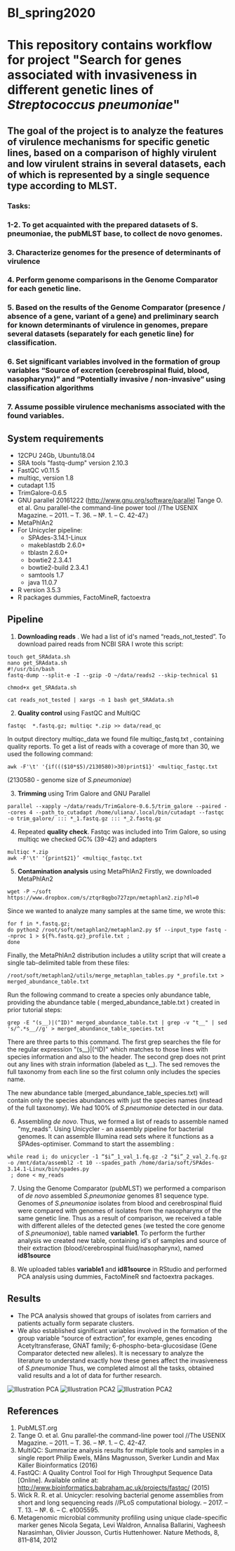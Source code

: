 # BI_spring2020
# This repository contains workflow for project "Search for genes associated with invasiveness in different genetic lines of *Streptococcus pneumoniae*"
## The goal of the project is to analyze the features of virulence mechanisms for specific genetic lines, based on a comparison of highly virulent and low virulent strains in several datasets, each of which is represented by a single sequence type according to MLST.

### Tasks:
### 1-2. To get acquainted with the prepared datasets of S. pneumoniae, the pubMLST base, to collect de novo genomes.
### 3. Characterize genomes for the presence of determinants of virulence
### 4. Perform genome comparisons in the Genome Comparator for each genetic line.
### 5. Based on the results of the Genome Comparator (presence / absence of a gene, variant of a gene) and preliminary search for known determinants of virulence in genomes, prepare several datasets (separately for each genetic line) for classification.
### 6. Set significant variables involved in the formation of group variables “Source of excretion (cerebrospinal fluid, blood, nasopharynx)” and “Potentially invasive / non-invasive” using classification algorithms
### 7. Assume possible virulence mechanisms associated with the found variables.

## System requirements
* 12CPU 24Gb, Ubuntu18.04
* SRA tools  "fastq-dump" version 2.10.3
* FastQC v0.11.5
* multiqc, version 1.8
* cutadapt 1.15
* TrimGalore-0.6.5
* GNU parallel 20161222 (http://www.gnu.org/software/parallel Tange O. et al. Gnu parallel-the command-line power tool //The USENIX Magazine. – 2011. – Т. 36. – №. 1. – С. 42-47.)
* MetaPhlAn2
* For Unicycler pipeline:
  * SPAdes-3.14.1-Linux 
  * makeblastdb 2.6.0+
  * tblastn 2.6.0+
  * bowtie2 2.3.4.1
  * bowtie2-build 2.3.4.1
  * samtools 1.7
  * java 11.0.7
* R version 3.5.3
* R packages dummies, FactoMineR, factoextra


## Pipeline
1. __Downloading reads__ .
We had a list of id's named “reads_not_tested”. To download paired reads from NCBI SRA I wrote this script:
```{bash}
touch get_SRAdata.sh
nano get_SRAdata.sh
#!/usr/bin/bash
fastq-dump --split-e -I --gzip -O ~/data/reads2 --skip-technical $1

chmod+x get_SRAdata.sh

cat reads_not_tested | xargs -n 1 bash get_SRAdata.sh
```
2. __Quality control__ 
using FastQC and MultiQC 

```{bash}
fastqc  *.fastq.gz; multiqc *.zip >> data/read_qc
```
In output directory multiqc_data we found file multiqc_fastq.txt , containing quality reports. To get a list of reads with a coverage of more than 30, we used the following command:
```{bash}
awk -F'\t' '{if((($10*$5)/2130580)>30)print$1}' <multiqc_fastqc.txt 
```
(2130580 - genome size of *S.pneumoniae*)

3. __Trimming__ using Trim Galore and GNU Parallel
```{bash}
parallel --xapply ~/data/reads/TrimGalore-0.6.5/trim_galore --paired --cores 4 --path_to_cutadapt /home/uliana/.local/bin/cutadapt --fastqc -o trim_galore/ ::: *_1.fastq.gz ::: *_2.fastq.gz
```

4. Repeated __quality check__. Fastqc was included into Trim Galore, so using multiqc we checked GC% (39-42) and adapters
```{bash}
multiqc *.zip
awk -F'\t' '{print$21}’ <multiqc_fastqc.txt 
```

5. __Contamination analysis__ using MetaPhlAn2
 Firstly, we downloaded MetaPhlAn2
```{bash}
wget -P ~/soft  https://www.dropbox.com/s/ztqr8qgbo727zpn/metaphlan2.zip?dl=0
```
Since we wanted to analyze many samples at the same time, we wrote this:
```{bash}
for f in *.fastq.gz;
do python2 /root/soft/metaphlan2/metaphlan2.py $f --input_type fastq --nproc 1 > ${f%.fastq.gz}_profile.txt ;
done
```
Finally, the MetaPhlAn2 distribution includes a utility script that will create a single tab-delimited table from these files:
```{bash}
/root/soft/metaphlan2/utils/merge_metaphlan_tables.py *_profile.txt > merged_abundance_table.txt
```
Run the following command to create a species only abundance table, providing the abundance table ( merged_abundance_table.txt ) created in prior tutorial steps:
```{bash}
grep -E "(s__)|(^ID)" merged_abundance_table.txt | grep -v "t__" | sed 's/^.*s__//g' > merged_abundance_table_species.txt

```
There are three parts to this command. The first grep searches the file for the regular expression "(s__)|(^ID)" which matches to those lines with species information and also to the header. The second grep does not print out any lines with strain information (labeled as t__). The sed removes the full taxonomy from each line so the first column only includes the species name.

The new abundance table (merged_abundance_table_species.txt) will contain only the species abundances with just the species names (instead of the full taxonomy). We had 100% of *S.pneumoniae* detected in our data.

6. Assembling *de novo*. Thus, we formed a list of reads to assemble named "my_reads". Using Unicycler - an assembly pipeline for bacterial genomes. It can assemble Illumina read sets where it functions as a SPAdes-optimiser.
Command to start the assembling :
```{bash}
while read i; do unicycler -1 “$i”_1_val_1.fq.gz -2 “$i”_2_val_2.fq.gz  -o /mnt/data/assembl2 -t 10 --spades_path /home/daria/soft/SPAdes-3.14.1-Linux/bin/spades.py
 ; done < my_reads
```
7. Using the Genome Comparator (pubMLST) we performed a comparison of *de novo* assembled *S.pneumoniae* genomes 81 sequence type.
Genomes of *S.pneumoniae* isolates from blood and cerebrospinal fluid were compared with genomes of isolates from the nasopharynx of the same genetic line. Thus as a result of comparison, we received a table with different alleles of the detected genes (we tested the core genome of *S.pneumoniae*), table named __variable1__.
To perform the further analysis we created new table, containing id's of samples and source of their extraction (blood/cerebrospinal fluid/nasopharynx), named __id81source__

8. We uploaded tables __variable1__ and __id81source__ in RStudio and performed PCA analysis using  dummies, FactoMineR snd factoextra packages. 


## Results
* The PCA analysis showed that groups of isolates from carriers and patients actually form separate clusters.
* We also established significant variables involved in the formation of the group variable “source of extraction”, for example, genes encoding Acetyltransferase, GNAT family; 6-phospho-beta-glucosidase (Gene Comparator detected new alleles).
It is necessary to analyze the literature to understand exactly how these genes affect the invasiveness of *S.pneumoniae*
Thus, we completed almost all the tasks, obtained valid results and a lot of data for further research.

![Illustration PCA](https://github.com/UlianaPodenkova/BI_spring2020/raw/master/EzD51XtpV8I.png)
![Illustration PCA2](https://github.com/UlianaPodenkova/BI_spring2020/raw/master/res1.png)
![Illustration PCA2](https://github.com/UlianaPodenkova/BI_spring2020/raw/master/phosphobetaglucosidase.png)
## References
1. PubMLST.org
2. Tange O. et al. Gnu parallel-the command-line power tool //The USENIX Magazine. – 2011. – Т. 36. – №. 1. – С. 42-47.
3. MultiQC: Summarize analysis results for multiple tools and samples in a single report Philip Ewels, Måns Magnusson, Sverker Lundin and Max Käller Bioinformatics (2016)
4. FastQC: A Quality Control Tool for High Throughput Sequence Data [Online]. Available online at: http://www.bioinformatics.babraham.ac.uk/projects/fastqc/ (2015)
5. Wick R. R. et al. Unicycler: resolving bacterial genome assemblies from short and long sequencing reads //PLoS computational biology. – 2017. – Т. 13. – №. 6. – С. e1005595.
6. Metagenomic microbial community profiling using unique clade-specific marker genes
Nicola Segata, Levi Waldron, Annalisa Ballarini, Vagheesh Narasimhan, Olivier Jousson, Curtis Huttenhower. Nature Methods, 8, 811–814, 2012

